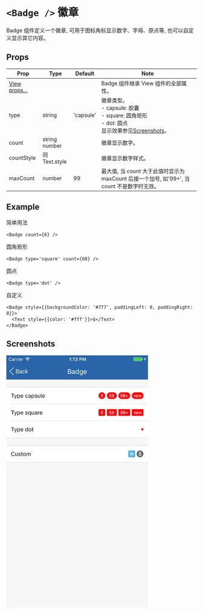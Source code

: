 # `<Badge />` 徽章
Badge 组件定义一个徽章, 可用于图标角标显示数字、字母、原点等, 也可以自定义显示其它内容。

## Props
| Prop | Type | Default | Note |
|---|---|---|---|
| [View props...](https://facebook.github.io/react-native/docs/view.html) |  |  | Badge 组件继承 View 组件的全部属性。
| type | string | 'capsule' | 徽章类型。<br/>- capsule: 胶囊<br/>- square: 圆角矩形<br/>- dot: 圆点<br/>显示效果参见[Screenshots](#screenshots)。
| count | string<br/>number |  | 徽章显示数字。
| countStyle | 同Text.style |  | 徽章显示数字样式。
| maxCount | number | 99 | 最大值, 当 count 大于此值时显示为 maxCount 后接一个加号, 如'99+', 当 count 不是数字时无效。

<!--
## Events
None.

## Methods
None.

## Static Props
None.

## Static Methods
None.
-->

## Example
简单用法
```
<Badge count={6} />
```

圆角矩形
```
<Badge type='square' count={68} />
```

圆点
```
<Badge type='dot' />
```

自定义
```
<Badge style={{backgroundColor: '#777', paddingLeft: 0, paddingRight: 0}}>
  <Text style={{color: '#fff'}}>$</Text>
</Badge>
```


## Screenshots
![](https://github.com/gyfgyf/react-native-teaset/blob/master/teaset/screenshots/06-Badge.png?raw=true)
